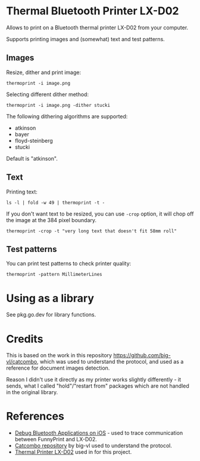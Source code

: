 # Thermal Bluetooth Printer LX-D02

Allows to print on a Bluetooth thermal printer LX-D02 from your computer.

Supports printing images and (somewhat) text and test patterns.

## Images
Resize, dither and print image:
```shell
thermoprint -i image.png
```
Selecting different dither method:
```shell
thermoprint -i image.png -dither stucki
```
The following dithering algorithms are supported:
- atkinson
- bayer
- floyd-steinberg
- stucki

Default is "atkinson".

## Text
Printing text:
```shell
ls -l | fold -w 49 | thermoprint -t -
```
If you don't want text to be resized, you can use `-crop` option, it will chop
off the image at the 384 pixel boundary.

```shell
thermoprint -crop -t "very long text that doesn't fit 58mm roll" 
```
## Test patterns
You can print test patterns to check printer quality:
```shell
thermoprint -pattern MillimeterLines
```

# Using as a library

See pkg.go.dev for library functions.

# Credits

This is based on the work in this repository https://github.com/big-vl/catcombo,
which was used to understand the protocol, and used as a reference for document
images detection.

Reason I didn't use it directly as my printer works slightly differently - it
sends, what I called "hold"/"restart from" packages which are not handled in
the original library.

# References
- [Debug Bluetooth Applications on iOS](https://www.bluetooth.com/blog/a-new-way-to-debug-iosbluetooth-applications/) -
  used to trace communication between FunnyPrint and LX-D02.
- [Catcombo repository](https://github.com/big-vl/catcombo) by big-vl used to understand the protocol.
- [Thermal Printer LX-D02](https://www.aliexpress.com/item/1005006069849901.html) used in for this project.
